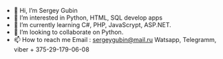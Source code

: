 - 👋 Hi, I’m Sergey Gubin
- 👀 I’m interested in Python, HTML, SQL develop apps
- 🌱 I’m currently learning C#, PHP, JavaScrypt, ASP.NET.
- 💞️ I’m looking to collaborate on Python.
- 📫 How to reach me Email : sergeygubin@mail.ru
Watsapp, Telegramm, viber + 375-29-179-06-08

<!---
SergeyGubin1979/SergeyGubin1979 is a ✨ special ✨ repository because its `README.md` (this file) appears on your GitHub profile.
You can click the Preview link to take a look at your changes.
--->
